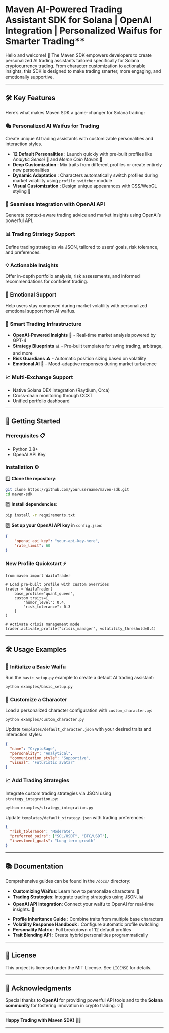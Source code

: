 # Maven AI-Powered Trading Assistant SDK for Solana | OpenAI Integration | Personalized Waifus for Smarter Trading**

Hello and welcome! 🚀 The Maven SDK empowers developers to create personalized AI trading assistants tailored specifically for Solana cryptocurrency trading. From character customization to actionable insights, this SDK is designed to make trading smarter, more engaging, and emotionally supportive.

---

## 🛠️ **Key Features**

Here’s what makes Maven SDK a game-changer for Solana trading:

### 🎭 **Personalized AI Waifus for Trading**

Create unique AI trading assistants with customizable personalities and interaction styles.

* **12 Default Personalities** : Launch quickly with pre-built profiles like *Analytic Sensei* 🧠 and *Meme Coin Maven* 🤡
* **Deep Customization** : Mix traits from different profiles or create entirely new personalities
* **Dynamic Adaptation** : Characters automatically switch profiles during market volatility using `profile_switcher` module
* **Visual Customization** : Design unique appearances with CSS/WebGL styling 👗

### 🤝 **Seamless Integration with OpenAI API**

Generate context-aware trading advice and market insights using OpenAI’s powerful API.

### 📊 **Trading Strategy Support**

Define trading strategies via JSON, tailored to users’ goals, risk tolerance, and preferences.

### 💡 **Actionable Insights**

Offer in-depth portfolio analysis, risk assessments, and informed recommendations for confident trading.

### 💌 **Emotional Support**

Help users stay composed during market volatility with personalized emotional support from AI waifus.

### 🤖 **Smart Trading Infrastructure**

* **OpenAI-Powered Insights** 🧠 - Real-time market analysis powered by GPT-4
* **Strategy Blueprints** 📊 - Pre-built templates for swing trading, arbitrage, and more
* **Risk Guardians** ⚠️ - Automatic position sizing based on volatility
* **Emotional AI** 💞 - Mood-adaptive responses during market turbulence

### 📈 **Multi-Exchange Support**

* Native Solana DEX integration (Raydium, Orca)
* Cross-chain monitoring through CCXT
* Unified portfolio dashboard

---

## 🚀 **Getting Started**

### **Prerequisites** 📋

- Python 3.8+
- OpenAI API Key

### **Installation** ⚙️

1️⃣ **Clone the repository**:

```bash
git clone https://github.com/yourusername/maven-sdk.git  
cd maven-sdk  
```

2️⃣ **Install dependencies**:

```bash
pip install -r requirements.txt  
```

3️⃣ **Set up your OpenAI API key** in `config.json`:

```json
{  
    "openai_api_key": "your-api-key-here",  
    "rate_limit": 60  
}  
```

### **New Profile Quickstart** ⚡

```
from maven import WaifuTrader

# Load pre-built profile with custom overrides
trader = WaifuTrader(
    base_profile="quant_queen",
    custom_traits={
        "humor_level": 0.4,
        "risk_tolerance": 0.3
    }
)

# Activate crisis management mode
trader.activate_profile("crisis_manager", volatility_threshold=0.4)
```


---

## 🛠️ **Usage Examples**

### 🎉 **Initialize a Basic Waifu**

Run the `basic_setup.py` example to create a default AI trading assistant:

```bash
python examples/basic_setup.py  
```

### 🌟 **Customize a Character**

Load a personalized character configuration with `custom_character.py`:

```bash
python examples/custom_character.py  
```

Update `templates/default_character.json` with your desired traits and interaction styles:

```json
{  
  "name": "CryptoSage",  
  "personality": "Analytical",  
  "communication_style": "Supportive",  
  "visual": "Futuristic avatar"  
}  
```

### 📈 **Add Trading Strategies**

Integrate custom trading strategies via JSON using `strategy_integration.py`:

```bash
python examples/strategy_integration.py  
```

Update `templates/default_strategy.json` with trading preferences:

```json
{  
  "risk_tolerance": "Moderate",  
  "preferred_pairs": ["SOL/USDT", "BTC/USDT"],  
  "investment_goals": "Long-term growth"  
}  
```

---

## 📚 **Documentation**

Comprehensive guides can be found in the `/docs/` directory:

- **Customizing Waifus**: Learn how to personalize characters. 🎨
- **Trading Strategies**: Integrate trading strategies using JSON. 📊
- **OpenAI API Integration**: Connect your waifu to OpenAI for real-time insights. 🔗

* **Profile Inheritance Guide** : Combine traits from multiple base characters
* **Volatility Response Handbook** : Configure automatic profile switching
* **Personality Matrix** : Full breakdown of 12 default profiles
* **Trait Blending API** : Create hybrid personalities programmatically

---

## 📜 **License**

This project is licensed under the MIT License. See `LICENSE` for details.

---

## 🙏 **Acknowledgments**

Special thanks to **OpenAI** for providing powerful API tools and to the **Solana community** for fostering innovation in crypto trading. 💡💖

---

**Happy Trading with Maven SDK! 🚀💸**

---
